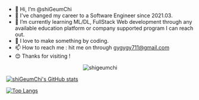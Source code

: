- 👋 Hi, I’m @shiGeumChi
- 👀 I've changed my career to a Software Engineer since 2021.03.
- 🌱 I’m currently learning ML/DL, FullStack Web development through any available education platform or company supported program I can reach out.
- 💞️ I love to make something by coding.
- 📫 How to reach me : hit me on through gygygy711@gmail.com
- 😊 Thanks for visiting !

<p align="center"> <img src="https://komarev.com/ghpvc/?username=shigeumchi&label=Profile%20views&color=ce9927&style=flat" alt="shigeumchi" /> </p>

[![shiGeumChi's GitHub stats](https://github-readme-stats.vercel.app/api?username=shigeumchi&theme=github_dark&show_icons=true)](https://github.com/anuraghazra/github-readme-stats)

[![Top Langs](https://github-readme-stats.vercel.app/api/top-langs/?username=shigeumchi&layout=compact&theme=github_dark&show_icons=true)](https://github.com/anuraghazra/github-readme-stats)


<!---
shiGeumChi/shiGeumChi is a ✨ special ✨ repository because its `README.md` (this file) appears on your GitHub profile.
You can click the Preview link to take a look at your changes.
--->
